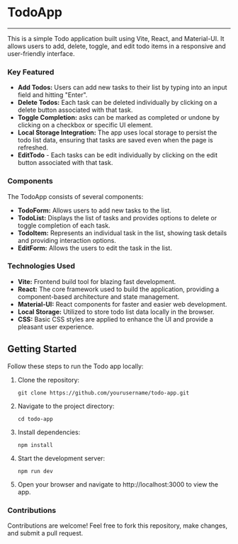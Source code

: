 # TodoApp

---

This is a simple Todo application built using Vite, React, and Material-UI. It allows users to add, delete, toggle, and edit todo items in a responsive and user-friendly interface.

### Key Featured

- **Add Todos:** Users can add new tasks to their list by typing into an input field and hitting "Enter".
- **Delete Todos:** Each task can be deleted individually by clicking on a delete button associated with that task.
- **Toggle Completion:** asks can be marked as completed or undone by clicking on a checkbox or specific UI element.
- **Local Storage Integration:** The app uses local storage to persist the todo list data, ensuring that tasks are saved even when the page is refreshed.
- **EditTodo** - Each tasks can be edit individually by clicking on the edit button associated with that task.

### Components

The TodoApp consists of several components:

- **TodoForm:** Allows users to add new tasks to the list.
- **TodoList:** Displays the list of tasks and provides options to delete or toggle completion of each task.
- **TodoItem:** Represents an individual task in the list, showing task details and providing interaction options.
- **EditForm:** Allows the users to edit the task in the list.

### Technologies Used

- **Vite:** Frontend build tool for blazing fast development.
- **React:** The core framework used to build the application, providing a component-based architecture and state management.
- **Material-UI:** React components for faster and easier web development.
- **Local Storage:** Utilized to store todo list data locally in the browser.
- **CSS:** Basic CSS styles are applied to enhance the UI and provide a pleasant user experience.

## Getting Started

Follow these steps to run the Todo app locally:

1. Clone the repository:

   ```
   git clone https://github.com/yourusername/todo-app.git
   ```

2. Navigate to the project directory:
   ```
   cd todo-app
   ```
3. Install dependencies:
   ```
   npm install
   ```
4. Start the development server:
   ```
   npm run dev
   ```
5. Open your browser and navigate to http://localhost:3000 to view the app.

### Contributions

Contributions are welcome! Feel free to fork this repository, make changes, and submit a pull request.
